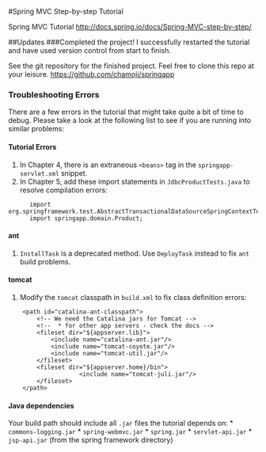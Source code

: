 #Spring MVC Step-by-step Tutorial

Spring MVC Tutorial
http://docs.spring.io/docs/Spring-MVC-step-by-step/

##Updates
###Completed the project!
I successfully restarted the tutorial and have used version control from start to finish.

See the git repository for the finished project. Feel free to clone this repo at your leisure.
https://github.com/chamoji/springapp

### Troubleshooting Errors
There are a few errors in the tutorial that might take quite a bit of time to debug. Please take a look at the following list to see if you are running into similar problems:

#### Tutorial Errors
1.  In Chapter 4, there is an extraneous `<beans>` tag in the `springapp-servlet.xml` snippet.
2.  In Chapter 5, add these import statements in `JdbcProductTests.java` to resolve compilation errors:

```
      import org.springframework.test.AbstractTransactionalDataSourceSpringContextTests;
      import springapp.domain.Product;
```

#### ant 
1. `InstallTask` is a deprecated method. Use `DeployTask` instead to fix `ant` build problems.

#### tomcat
1. Modify the `tomcat` classpath in `build.xml` to fix class definition errors:
```
    <path id="catalina-ant-classpath">
        <!-- We need the Catalina jars for Tomcat -->
        <!--  * for other app servers - check the docs --> 
        <fileset dir="${appserver.lib}">
            <include name="catalina-ant.jar"/>
            <include name="tomcat-coyote.jar"/>
            <include name="tomcat-util.jar"/>
        </fileset>
        <fileset dir="${appserver.home}/bin">
                    <include name="tomcat-juli.jar"/>
        </fileset>
    </path>
```

#### Java dependencies
Your build path should include all `.jar` files the tutorial depends on:
	* `commons-logging.jar`
	* `spring-webmvc.jar`
	* `spring.jar`
	* `servlet-api.jar`
	* `jsp-api.jar` (from the spring framework directory)
